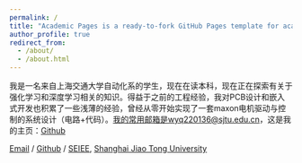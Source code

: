 ```yaml
---
permalink: /
title: "Academic Pages is a ready-to-fork GitHub Pages template for academic personal websites"
author_profile: true
redirect_from: 
  - /about/
  - /about.html
---
```

我是一名来自上海交通大学自动化系的学生，现在在读本科，现在正在探索有关于强化学习和深度学习相关的知识。得益于之前的工程经验，我对PCB设计和嵌入式开发也积累了一些浅薄的经验，曾经从零开始实现了一套maxon电机驱动与控制的系统设计（电路+代码）。我的常用邮箱是wyq220136@sjtu.edu.cn，这是我的主页：[Github](https://wyq220136.github.io/)

[Email](wyq220136@sjtu.edu.cn) / [Github](https://wyq220136.github.io/) / [SEIEE](https://www.seiee.sjtu.edu.cn/), [Shanghai Jiao Tong University](https://www.sjtu.edu.cn/)
